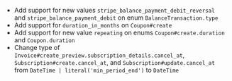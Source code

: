 * Add support for new values `stripe_balance_payment_debit_reversal` and `stripe_balance_payment_debit` on enum `BalanceTransaction.type`
* Add support for `duration_in_months` on `Coupon#create`
* Add support for new value `repeating` on enums `Coupon#create.duration` and `Coupon.duration`
* Change type of `Invoice#create_preview.subscription_details.cancel_at`, `Subscription#create.cancel_at`, and `Subscription#update.cancel_at` from `DateTime | literal('min_period_end')` to `DateTime`